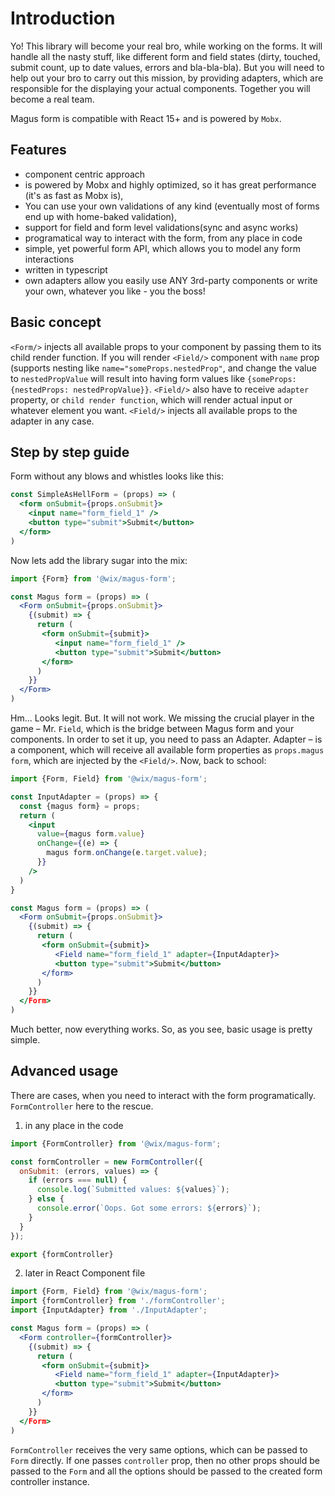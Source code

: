 # Introduction

Yo! This library will become your real bro, while working on the forms. It will handle all
the nasty stuff, like different form and field states (dirty, touched, submit count, up to date values, errors and bla-bla-bla). But you will need to help out
your bro to carry out this mission, by providing adapters, which are responsible for the displaying your actual components. Together
you will become a real team.

Magus form is compatible with React 15+ and is powered by `Mobx`.

## Features

* component centric approach
* is powered by Mobx and highly optimized, so it has great performance (it's as fast as Mobx is),
* You can use your own validations of any kind (eventually most of forms end up with home-baked validation),
* support for field and form level validations(sync and async works)
* programatical way to interact with the form, from any place in code
* simple, yet powerful form API, which allows you to model any form interactions
* written in typescript
* own adapters allow you easily use ANY 3rd-party components or write your own, whatever you like - you the boss!

## Basic concept

`<Form/>` injects all available props to your component by passing them to its child render function.
If you will render `<Field/>` component with `name` prop (supports nesting like `name="someProps.nestedProp"`, and change the value to
`nestedPropValue` will result into having form values like `{someProps: {nestedProps: nestedPropValue}}`. `<Field/>` also
have to receive `adapter` property, or `child render function`, which will render actual input or whatever element you want.
`<Field/>` injects all available props to the adapter in any case.

## Step by step guide

Form without any blows and whistles looks like this:

```jsx
const SimpleAsHellForm = (props) => (
  <form onSubmit={props.onSubmit}>
    <input name="form_field_1" />
    <button type="submit">Submit</button>
  </form>
)
```

Now lets add the library sugar into the mix:

```jsx
import {Form} from '@wix/magus-form';

const Magus form = (props) => (
  <Form onSubmit={props.onSubmit}>
    {(submit) => {
      return (
       <form onSubmit={submit}>
          <input name="form_field_1" />
          <button type="submit">Submit</button>
       </form>
      )
    }}
  </Form>
)
```

Hm... Looks legit. But. It will not work. We missing the crucial player in the game – Mr. `Field`, which is the bridge
between Magus form and your components. In order to set it up, you need to pass an Adapter.
Adapter – is a component, which will receive all available form properties as `props.magus form`, which
are injected by the `<Field/>`. Now, back to school:

```jsx
import {Form, Field} from '@wix/magus-form';

const InputAdapter = (props) => {
  const {magus form} = props;
  return (
    <input
      value={magus form.value}
      onChange={(e) => {
        magus form.onChange(e.target.value);
      }}
    />
  )
}

const Magus form = (props) => (
  <Form onSubmit={props.onSubmit}>
    {(submit) => {
      return (
       <form onSubmit={submit}>
          <Field name="form_field_1" adapter={InputAdapter}>
          <button type="submit">Submit</button>
       </form>
      )
    }}
  </Form>
)
```

Much better, now everything works. So, as you see, basic usage is pretty simple.

## Advanced usage

There are cases, when you need to interact with the form programatically. `FormController` here to the rescue.

1. in any place in the code

```jsx
import {FormController} from '@wix/magus-form';

const formController = new FormController({
  onSubmit: (errors, values) => {
    if (errors === null) {
      console.log(`Submitted values: ${values}`);
    } else {
      console.error(`Oops. Got some errors: ${errors}`);
    }
  }
});

export {formController}
```

2. later in React Component file

```jsx
import {Form, Field} from '@wix/magus-form';
import {formController} from './formController';
import {InputAdapter} from './InputAdapter';

const Magus form = (props) => (
  <Form controller={formController}>
    {(submit) => {
      return (
       <form onSubmit={submit}>
          <Field name="form_field_1" adapter={InputAdapter}>
          <button type="submit">Submit</button>
       </form>
      )
    }}
  </Form>
)
```
`FormController` receives the very same options, which can be passed to `Form` directly. If one passes `controller` prop,
then no other props should be passed to the `Form` and all the options should be passed to the created form controller instance.


